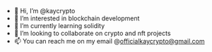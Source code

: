 - 👋 Hi, I’m @kaycrypto
- 👀 I’m interested in blockchain development
- 🌱 I’m currently learning solidity
- 💞️ I’m looking to collaborate on crypto and nft projects 
- 📫 You can reach me on my email @officialkaycrypto@gmail.com

<!---
kaycrypto/kaycrypto is a ✨ special ✨ repository because its `README.md` (this file) appears on your GitHub profile.
You can click the Preview link to take a look at your changes.
--->
